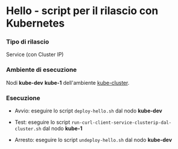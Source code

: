 # Hello - script per il rilascio con Kubernetes 

### Tipo di rilascio 

Service (con Cluster IP)  

### Ambiente di esecuzione 

Nodi **kube-dev** **kube-1** dell'ambiente [kube-cluster](../../environments/kube-cluster/). 

### Esecuzione 

* Avvio: eseguire lo script `deploy-hello.sh` dal nodo **kube-dev**

* Test: eseguire lo script `run-curl-client-service-clusterip-dal-cluster.sh` dal nodo **kube-1**

* Arresto: eseguire lo script `undeploy-hello.sh` dal nodo **kube-dev**


